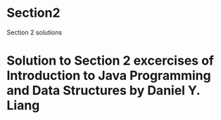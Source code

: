 # Section2
Section 2 solutions

# Solution to Section 2 excercises of Introduction to Java Programming and Data Structures by Daniel Y. Liang 
